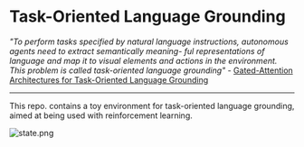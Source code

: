# Task-Oriented Language Grounding

*"To perform tasks specified by natural language instructions, autonomous  agents  need  to  extract  semantically  meaning- ful  representations  of  language  and  map  it  to  visual  elements and actions in the environment. This problem is called task-oriented  language  grounding"* - [Gated-Attention Architectures for Task-Oriented Language Grounding
](https://arxiv.org/abs/1706.07230)

--- 

This repo. contains a toy environment for task-oriented language grounding, aimed at being used with reinforcement learning.

![state.png]()

